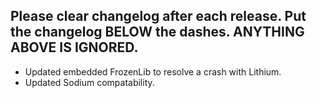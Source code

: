 Please clear changelog after each release.
Put the changelog BELOW the dashes. ANYTHING ABOVE IS IGNORED.
-----------------
- Updated embedded FrozenLib to resolve a crash with Lithium.
- Updated Sodium compatability.
